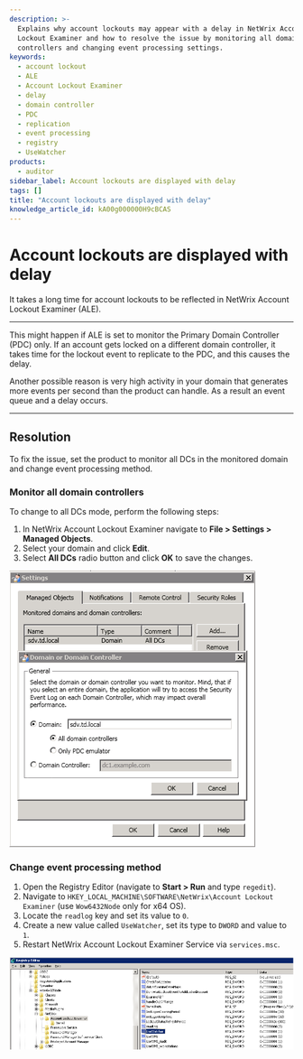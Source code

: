 ```yaml
---
description: >-
  Explains why account lockouts may appear with a delay in NetWrix Account
  Lockout Examiner and how to resolve the issue by monitoring all domain
  controllers and changing event processing settings.
keywords:
  - account lockout
  - ALE
  - Account Lockout Examiner
  - delay
  - domain controller
  - PDC
  - replication
  - event processing
  - registry
  - UseWatcher
products:
  - auditor
sidebar_label: Account lockouts are displayed with delay
tags: []
title: "Account lockouts are displayed with delay"
knowledge_article_id: kA00g000000H9cBCAS
---
```


# Account lockouts are displayed with delay

It takes a long time for account lockouts to be reflected in NetWrix Account Lockout Examiner (ALE).

---

This might happen if ALE is set to monitor the Primary Domain Controller (PDC) only. If an account gets locked on a different domain controller, it takes time for the lockout event to replicate to the PDC, and this causes the delay.

Another possible reason is very high activity in your domain that generates more events per second than the product can handle. As a result an event queue and a delay occurs.

---

## Resolution

To fix the issue, set the product to monitor all DCs in the monitored domain and change event processing method.

### Monitor all domain controllers

To change to all DCs mode, perform the following steps:

1. In NetWrix Account Lockout Examiner navigate to **File > Settings > Managed Objects**.
2. Select your domain and click **Edit**.
3. Select **All DCs** radio button and click **OK** to save the changes.

![User-added image](images/ka04u000000HcUw_0EM700000004wlz.png)

### Change event processing method

1. Open the Registry Editor (navigate to **Start > Run** and type `regedit`).
2. Navigate to `HKEY_LOCAL_MACHINE\SOFTWARE\NetWrix\Account Lockout Examiner` (use `Wow6432Node` only for x64 OS).
3. Locate the `readlog` key and set its value to `0`.
4. Create a new value called `UseWatcher`, set its type to `DWORD` and value to `1`.
5. Restart NetWrix Account Lockout Examiner Service via `services.msc`.

![User-added image](images/ka04u000000HcUw_0EM700000004wm4.png)
